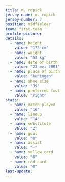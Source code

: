 ```yaml
---
title: m. ropick
jersey-name: m. ropick
jersey-number: 7
position: midfielder
team: first-team
profile-picture:
details:
  - name: height
    value: "173 cm"
  - name: weight
    value: "53 kg"
  - name: date of birth
    value: "23 mei 2001"
  - name: place of birth
    value: "kuningan"
  - name: shoe size
    value: "39"
  - name: preferred foot
    value: "right"
stats:
  - name: match played
    value: "16"
  - name: lineup
    value: "14"
  - name: substitute
    value: "2"
  - name: goal
    value: "8"
  - name: assist
    value: "-"
  - name: yellow card
    value: "0"
  - name: red card
    value: "0"
last-update:
---
```

